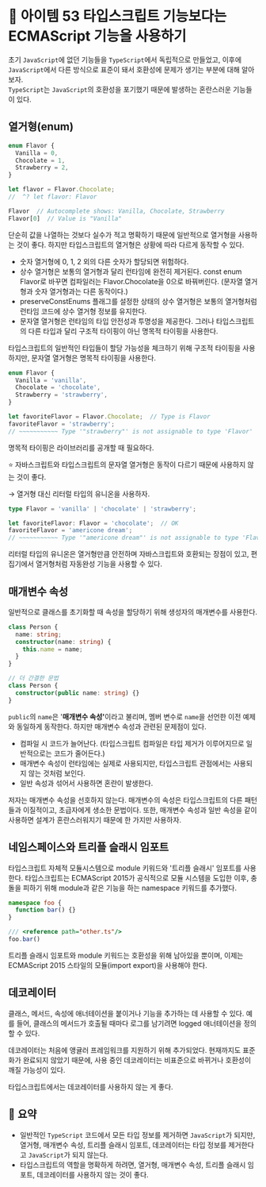 # 📎 아이템 53 타입스크립트 기능보다는 ECMAScript 기능을 사용하기

초기 `JavaScript`에 없던 기능들을 `TypeScript`에서 독립적으로 만들었고, 이후에 `JavaScript`에서 다른 방식으로 표준이 돼서 호환성에 문제가 생기는 부분에 대해 알아보자.\
`TypeScript`는 `JavaScript`의 호환성을 포기했기 때문에 발생하는 혼란스러운 기능들이 있다.

## 열거형(enum)

```typescript
enum Flavor {
  Vanilla = 0,
  Chocolate = 1,
  Strawberry = 2,
}

let flavor = Flavor.Chocolate;
//  ^? let flavor: Flavor

Flavor  // Autocomplete shows: Vanilla, Chocolate, Strawberry
Flavor[0]  // Value is "Vanilla"
```

단순히 값을 나열하는 것보다 실수가 적고 명확하기 때문에 일반적으로 열거형을 사용하는 것이 좋다. 하지만 타입스크립트의 열거형은 상황에 따라 다르게 동작할 수 있다.

* 숫자 열거형에 0, 1, 2 외의 다른 숫자가 할당되면 위험하다.
* 상수 열거형은 보통의 열거형과 달리 런타임에 완전히 제거된다. const enum Flavor로 바꾸면 컴파일러는 Flavor.Chocolate을 0으로 바꿔버린다. (문자열 열거형과 숫자 열거형과는 다른 동작이다.)
* preserveConstEnums 플래그를 설정한 상태의 상수 열거형은 보통의 열거형처럼 런타임 코드에 상수 열거형 정보를 유지한다.
* 문자열 열거형은 런타임의 타입 안전성과 투명성을 제공한다. 그러나 타입스크립트의 다른 타입과 달리 구조적 타이핑이 아닌 명목적 타이핑을 사용한다.

타입스크립트의 일반적인 타입들이 할당 가능성을 체크하기 위해 구조적 타이핑을 사용하지만, 문자열 열거형은 명목적 타이핑을 사용한다.

```typescript
enum Flavor {
  Vanilla = 'vanilla',
  Chocolate = 'chocolate',
  Strawberry = 'strawberry',
}

let favoriteFlavor = Flavor.Chocolate;  // Type is Flavor
favoriteFlavor = 'strawberry';
// ~~~~~~~~~~~ Type '"strawberry"' is not assignable to type 'Flavor'
```

명목적 타이핑은 라이브러리를 공개할 때 필요하다.&#x20;

⭐️ 자바스크립트와 타입스크립트의 문자열 열거형은 동작이 다르기 때문에 사용하지 않는 것이 좋다.

→ 열거형 대신 리터럴 타입의 유니온을 사용하자.

```typescript
type Flavor = 'vanilla' | 'chocolate' | 'strawberry';

let favoriteFlavor: Flavor = 'chocolate';  // OK
favoriteFlavor = 'americone dream';
// ~~~~~~~~~~~ Type '"americone dream"' is not assignable to type 'Flavor'
```

리터럴 타입의 유니온은 열거형만큼 안전하며 자바스크립트와 호환되는 장점이 있고, 편집기에서 열거형처럼 자동완성 기능을 사용할 수 있다.

## 매개변수 속성

일반적으로 클래스를 초기화할 때 속성을 할당하기 위해 생성자의 매개변수를 사용한다.

```typescript
class Person {
  name: string;
  constructor(name: string) {
    this.name = name;
  }
}

// 더 간결한 문법
class Person {
  constructor(public name: string) {}
}
```

`public`의 `name`은 '**매개변수 속성'**&#xC774;라고 불리며, 멤버 변수로 `name`을 선언한 이전 예제와 동일하게 동작한다. 하지만 매개변수 속성과 관련된 문제점이 있다.

* 컴파일 시 코드가 늘어난다. (타입스크립트 컴파일은 타입 제거가 이루어지므로 일반적으로는 코드가 줄어든다.)
* 매개변수 속성이 런타임에는 실제로 사용되지만, 타입스크립트 관점에서는 사용되지 않는 것처럼 보인다.
* 일반 속성과 섞어서 사용하면 혼란이 발생한다.

저자는 매개변수 속성을 선호하지 않는다. 매개변수의 속성은 타입스크립트의 다른 패턴들과 이질적이고, 초급자에게 생소한 문법이다. 또한, 매개변수 속성과 일반 속성을 같이 사용하면 설계가 혼란스러워지기 때문에 한 가지만 사용하자.

## 네임스페이스와 트리플 슬래시 임포트

타입스크립트 자체적 모듈시스템으로 module 키워드와 '트리플 슬래시' 임포트를 사용한다. 타입스크립트는 ECMAScript 2015가 공식적으로 모듈 시스템을 도입한 이후, 충돌을 피하기 위해 module과 같은 기능을 하는 namespace 키워드를 추가했다.

```typescript
namespace foo {
  function bar() {}
}

/// <reference path="other.ts"/>
foo.bar()
```

트리플 슬래시 임포트와 module 키워드는 호환성을 위해 남아있을 뿐이며, 이제는 ECMAScript 2015 스타일의 모듈(import export)을 사용해야 한다.

## 데코레이터

클래스, 메서드, 속성에 애너테이션을 붙이거나 기능을 추가하는 데 사용할 수 있다. 예를 들어, 클래스의 메서드가 호출될 때마다 로그를 남기려면 logged 애너테이션을 정의할 수 있다.

데코레이터는 처음에 앵귤러 프레임워크를 지원하기 위해 추가되었다. 현재까지도 표준화가 완료되지 않았기 때문에, 사용 중인 데코레이터는 비표준으로 바뀌거나 호환성이 깨질 가능성이 있다.

타입스크립트에서는 데코레이터를 사용하지 않는 게 좋다.

## 📍 요약

* 일반적인 `TypeScript` 코드에서 모든 타입 정보를 제거하면 `JavaScript`가 되지만, 열거형, 매개변수 속성, 트리플 슬래시 임포트, 데코레이터는 타입 정보를 제거한다고 `JavaScript`가 되지 않는다.
* 타입스크립트의 역할을 명확하게 하려면, 열거형, 매개변수 속성, 트리플 슬래시 임포트, 데코레이터를 사용하지 않는 것이 좋다.
